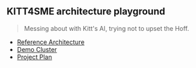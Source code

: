 KITT4SME architecture playground
--------------------------------
> Messing about with Kitt's AI, trying not to upset the Hoff.

* [Reference Architecture][arch]
* [Demo Cluster][poc]
* [Project Plan][plan]



[arch]: ./arch/README.md
[plan]: ./plan/high-level.md
[poc]: ./poc/README.md
